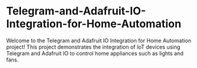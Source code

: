 # Telegram-and-Adafruit-IO-Integration-for-Home-Automation
Welcome to the Telegram and Adafruit IO Integration for Home Automation project! This project demonstrates the integration of IoT devices using Telegram and Adafruit IO to control home appliances such as lights and fans.

